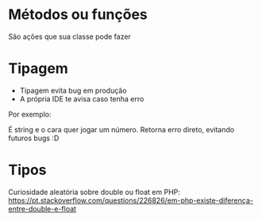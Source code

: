 # Métodos ou funções
São ações que sua classe pode fazer

# Tipagem
- Tipagem evita bug em produção
- A própria IDE te avisa caso tenha erro

Por exemplo:

É string e o cara quer jogar um número. Retorna erro direto, evitando futuros bugs :D


# Tipos
Curiosidade aleatória sobre double ou float em PHP:
https://pt.stackoverflow.com/questions/226826/em-php-existe-diferença-entre-double-e-float